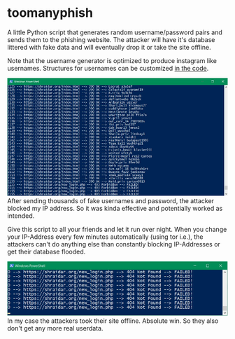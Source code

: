 # toomanyphish
A little Python script that generates random username/password pairs
and sends them to the phishing website. The attacker will have it's database
littered with fake data and will eventually drop it or take the site offline.

Note that the username generator is optimized to produce instagram like usernames.
Structures for usernames can be customized [in the code](/toomanyphish.py#L60).

![My IP was blocked by the attacker](img/spamuntilblocked.jpg)
After sending thousands of fake usernames and password, the attacker blocked my IP address.
So it was kinda effective and potentially worked as intended.

Give this script to all your friends and let it run over night.
When you change your IP-Address every few minutes automatically (using tor i.e.),
the attackers can't do anything else than constantly blocking IP-Addresses or get their database flooded.

![They took their site offline](img/siteoffline.jpg)
In my case the attackers took their site offline. Absolute win.
So they also don't get any more real userdata.
